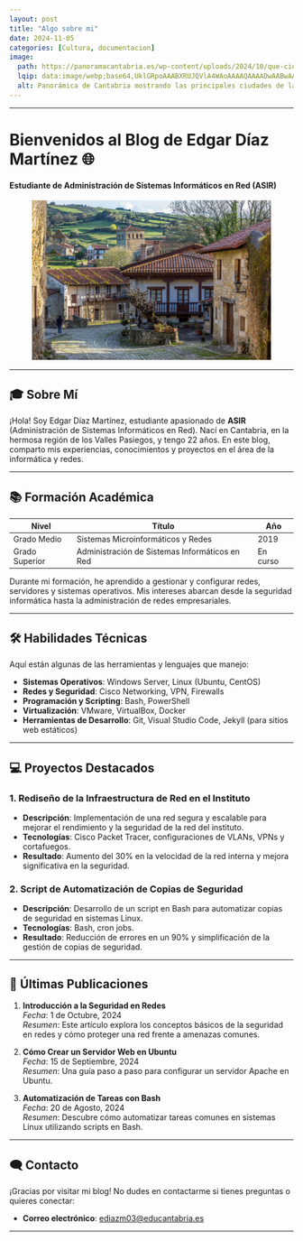 ```yaml
---
layout: post
title: "Algo sobre mi"
date: 2024-11-05
categories: [Cultura, documentacion]
image:
  path: https://panoramacantabria.es/wp-content/uploads/2024/10/que-ciudades-estan-en-cantabria.jpg
  lqip: data:image/webp;base64,UklGRpoAAABXRUJQVlA4WAoAAAAQAAAADwAABwAAQUxQSDIAAAARL0AmbZurmr57yyIiqE8oiG0bejIYEQTgqiDA9vqnsUSI6H+oAERp2HZ65qP/VIAWAFZQOCBCAAAA8AEAnQEqEAAIAAVAfCWkAALp8sF8rgRgAP7o9FDvMCkMde9PK7euH5M1m6VWoDXf2FkP3BqV0ZYbO6NA/VFIAAAA
  alt: Panorámica de Cantabria mostrando las principales ciudades de la región.
---
```


---


# Bienvenidos al Blog de Edgar Díaz Martínez 🌐
#### Estudiante de Administración de Sistemas Informáticos en Red (ASIR)

<figure>
<img src='/assets/img/45050.jpg'>
</figure>


---

## 🎓 Sobre Mí
¡Hola! Soy Edgar Díaz Martínez, estudiante apasionado de **ASIR** (Administración de Sistemas Informáticos en Red). Nací en Cantabria, en la hermosa región de los Valles Pasiegos, y tengo 22 años. En este blog, comparto mis experiencias, conocimientos y proyectos en el área de la informática y redes.

---

## 📚 Formación Académica

| Nivel            | Título                                    | Año       |
|------------------|-------------------------------------------|-----------|
| Grado Medio      | Sistemas Microinformáticos y Redes        | 2019      |
| Grado Superior   | Administración de Sistemas Informáticos en Red | En curso |

Durante mi formación, he aprendido a gestionar y configurar redes, servidores y sistemas operativos. Mis intereses abarcan desde la seguridad informática hasta la administración de redes empresariales.

---

## 🛠️ Habilidades Técnicas

Aquí están algunas de las herramientas y lenguajes que manejo:

- **Sistemas Operativos**: Windows Server, Linux (Ubuntu, CentOS)
- **Redes y Seguridad**: Cisco Networking, VPN, Firewalls
- **Programación y Scripting**: Bash, PowerShell
- **Virtualización**: VMware, VirtualBox, Docker
- **Herramientas de Desarrollo**: Git, Visual Studio Code, Jekyll (para sitios web estáticos)

---

## 💻 Proyectos Destacados

### 1. **Rediseño de la Infraestructura de Red en el Instituto**
   - **Descripción**: Implementación de una red segura y escalable para mejorar el rendimiento y la seguridad de la red del instituto.
   - **Tecnologías**: Cisco Packet Tracer, configuraciones de VLANs, VPNs y cortafuegos.
   - **Resultado**: Aumento del 30% en la velocidad de la red interna y mejora significativa en la seguridad.

### 2. **Script de Automatización de Copias de Seguridad**
   - **Descripción**: Desarrollo de un script en Bash para automatizar copias de seguridad en sistemas Linux.
   - **Tecnologías**: Bash, cron jobs.
   - **Resultado**: Reducción de errores en un 90% y simplificación de la gestión de copias de seguridad.

---


## 📝 Últimas Publicaciones

1. **Introducción a la Seguridad en Redes**  
   *Fecha*: 1 de Octubre, 2024  
   *Resumen*: Este artículo explora los conceptos básicos de la seguridad en redes y cómo proteger una red frente a amenazas comunes.

2. **Cómo Crear un Servidor Web en Ubuntu**  
   *Fecha*: 15 de Septiembre, 2024  
   *Resumen*: Una guía paso a paso para configurar un servidor Apache en Ubuntu.

3. **Automatización de Tareas con Bash**  
   *Fecha*: 20 de Agosto, 2024  
   *Resumen*: Descubre cómo automatizar tareas comunes en sistemas Linux utilizando scripts en Bash.

---

## 🗨️ Contacto

¡Gracias por visitar mi blog! No dudes en contactarme si tienes preguntas o quieres conectar:

- **Correo electrónico**: [ediazm03@educantabria.es](mailto:ediazm03@educantabria.es)

---